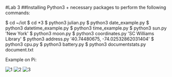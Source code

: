 #Lab 3
##Installing Python3 + necessary packages to perform the following commands:

$ cd ~/iot
$ cd *3
$ python3 julian.py
$ python3 date_example.py
$ python3 datetime_example.py
$ python3 time_example.py
$ python3 sun.py 'New York'
$ python3 moon.py
$ python3 coordinates.py 'SC Williams Library'
$ python3 address.py '40.74480675, -74.02532862031404'
$ python3 cpu.py
$ python3 battery.py
$ python3 documentstats.py document.txt

Example on Pi:

![1](https://user-images.githubusercontent.com/68234338/159095949-174fae42-cfbd-4b15-a395-a7feee7de6a0.jpg)
![2](https://user-images.githubusercontent.com/68234338/159095950-546ce526-0f4f-4af8-a403-e50d6a61a187.jpg)
![3](https://user-images.githubusercontent.com/68234338/159095951-9462623f-57f0-4bf8-8021-70cec981a6e2.jpg)
